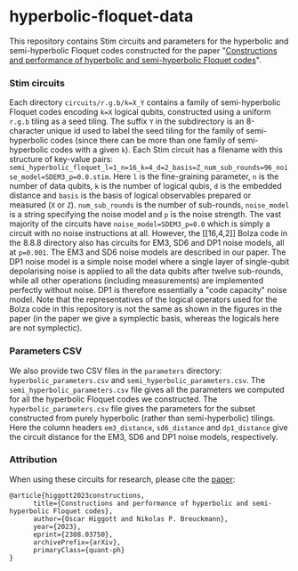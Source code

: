 # hyperbolic-floquet-data

This repository contains Stim circuits and parameters for the hyperbolic and semi-hyperbolic Floquet codes constructed for the paper "[Constructions and performance of hyperbolic and semi-hyperbolic Floquet codes](https://arxiv.org/abs/2308.03750)".

### Stim circuits

Each directory `circuits/r.g.b/k=X_Y` contains a family of semi-hyperbolic Floquet codes encoding `k=X` logical qubits,
constructed using a uniform `r.g.b` tiling as a seed tiling. The suffix `Y` in the
subdirectory is an 8-character unique id used to label the seed tiling for the family of semi-hyperbolic codes (since
there can be more than one family of
semi-hyperbolic codes with a given `k`).
Each Stim circuit has a filename with this structure of key-value
pairs: `semi_hyperbolic_floquet_l=1_n=16_k=4_d=2_basis=Z_num_sub_rounds=96_noise_model=SDEM3_p=0.0.stim`.
Here `l` is the fine-graining parameter, `n` is the number of data qubits, `k` is the number of logical qubis, `d` is
the embedded distance and
`basis` is the basis of logical observables prepared or measured (`X` or `Z`). `num_sub_rounds` is the number of
sub-rounds, `noise_model` is a string specifying the noise model
and `p` is the noise strength. The vast majority of the circuits have `noise_model=SDEM3_p=0.0` which is simply a
circuit with no noise instructions at all.
However, the [[16,4,2]] Bolza code in the 8.8.8 directory also has circuits for EM3, SD6 and DP1 noise models, all
at `p=0.001`. 
The EM3 and SD6 noise models are described in our paper.
The DP1 noise model is a simple noise model where a single layer of single-qubit depolarising noise 
is applied to all the data qubits after twelve sub-rounds, while all other operations (including measurements)
are implemented perfectly without noise.
DP1 is therefore essentially a "code capacity" noise model.
Note that the representatives of the logical operators used for the
Bolza code in this repository is not the same as shown in the figures in the paper (in the paper we give a symplectic
basis, whereas the logicals here are not symplectic).

### Parameters CSV

We also provide two CSV files in the `parameters` directory: `hyperbolic_parameters.csv` and 
`semi_hyperbolic_parameters.csv`.
The `semi_hyperbolic_parameters.csv` file gives all the parameters we computed for all the hyperbolic 
Floquet codes we constructed.
The `hyperbolic_parameters.csv` file gives the parameters for the subset constructed from purely 
hyperbolic (rather than semi-hyperbolic) tilings.
Here the column headers `em3_distance`, `sd6_distance` and `dp1_distance` give the circuit distance 
for the EM3, SD6 and DP1 noise models, respectively.

### Attribution

When using these circuits for research, please cite the [paper](https://arxiv.org/abs/2308.03750):

```
@article{higgott2023constructions,
      title={Constructions and performance of hyperbolic and semi-hyperbolic Floquet codes}, 
      author={Oscar Higgott and Nikolas P. Breuckmann},
      year={2023},
      eprint={2308.03750},
      archivePrefix={arXiv},
      primaryClass={quant-ph}
}
```
